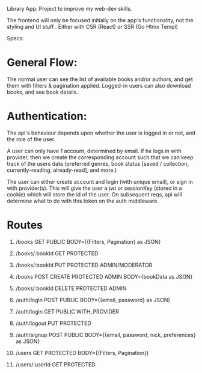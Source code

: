 Library App: Project to improve my web-dev skills.

The frontend will only be focused initially on the app's functionality, not the styling and UI stuff . Either with CSR (React) or SSR (Go Htmx Templ)

Specs:

# General Flow:

The normal user can see the list of available books and/or authors, and get them with filters & pagination applied.
Logged-in users can also download books, and see book details.

# Authentication:

The api's behaviour depends upon whether the user is logged in or not, and the role of the user.

A user can only have 1 account, determined by email. If he logs in with provider, then we create the corresponding account such that we can keep track of the users data (preferred genres, book status [saved / collection, currently-reading, already-read], and more.)

The user can either create account and login (with unique email), or sign in with provider(s). This
will give the user a jwt or sessionKey (stored in a cookie) which will store the id of the user. On subsequent reqs, api will determine what to do with this token on the auth middleware.

# Routes

1. /books GET PUBLIC BODY={{Filters, Pagination} as JSON}
2. /books/:bookId GET PROTECTED
3. /books/:bookId PUT PROTECTED ADMIN/MODERATOR
4. /books POST CREATE PROTECTED ADMIN BODY={bookData as JSON}
5. /books/:bookId DELETE PROTECTED ADMIN

6. /auth/login POST PUBLIC BODY={{email, password} as JSON}
7. /auth/login GET PUBLIC WITH_PROVIDER
8. /auth/logout PUT PROTECTED
9. /auth/signup POST PUBLIC BODY={{email, password, nick, preferences} as JSON}

10. /users GET PROTECTED BODY={{Filters, Pagination}}
11. /users/:userId GET PROTECTED
